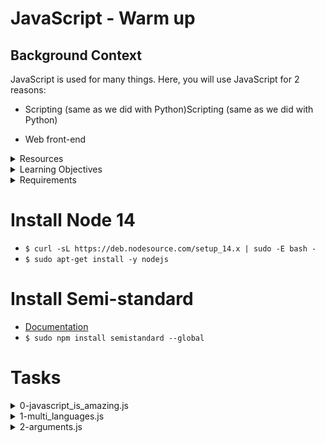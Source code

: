 # JavaScript - Warm up


## Background Context
JavaScript is used for many things. Here, you will use JavaScript for 2 reasons:

- Scripting (same as we did with Python)Scripting (same as we did with Python)

- Web front-end

<details><summary>Resources</summary>
<p> 
- [Writing JavaScript Code](https://developer.mozilla.org/en-US/docs/Learn/Getting_started_with_the_web/JavaScript_basics)
- [Variables](https://developer.mozilla.org/en-US/docs/Learn/JavaScript/First_steps/Variables)
- [Data Types](https://developer.mozilla.org/en-US/docs/Learn/JavaScript/First_steps/Variables)
- [Operators](https://developer.mozilla.org/en-US/docs/Learn/JavaScript/First_steps/Variables)
- [Operator Precedence](https://developer.mozilla.org/en-US/docs/Web/JavaScript/Reference/Operators/Operator_Precedence)
- [Controlling Flow and error handling](https://developer.mozilla.org/en-US/docs/Web/JavaScript/Guide/Control_flow_and_error_handling)
- [Functions](https://developer.mozilla.org/en-US/docs/Learn/JavaScript/Building_blocks/Functions)
- [Objectives and Arrays](https://developer.mozilla.org/en-US/docs/Learn/JavaScript/Objects)
- [Intrinsic Objects](https://developer.mozilla.org/en-US/docs/Learn/JavaScript/Objects)
- [Module Patterns](https://darrenderidder.github.io/talks/ModulePatterns/#/)
- [var, let and constant](https://www.youtube.com/watch?v=sjyJBL5fkp8)
- [JavaScript Tutorial](https://www.youtube.com/watch?v=vZBCTc9zHtI)
- [Modern Js](https://github.com/mbeaudru/modern-js-cheatsheet)
</p>
</details>

<details><summary>Learning Objectives</summary>
<p>
* Why JavaScript programming is amazing

* How to run a JavaScript script* How to create variables and constants

* What are differences between `var`, `const` and `let`

* What are all the data types available in JavaScript

* How to use the `if`, `if ... else` statements

*  How to use comments

* How to affect values to variables

* How to use `while` and `for` loops

* How to use `break` and `continue` statements

* What is a function and how do you use functions

* What does a function that does not use any `return` statement return

* Scope of variables

*  What are the arithmetic operators and how to use them
How to manipulate dictionary

* vascript-warm_up0x12-javascript-warm_up How to import a file

</p>

</details>

<details><summary>Requirements</summary>
<p>


* Allowed editors: `vi`, `vim`, `emacs`

* All your files will be interpreted on Ubuntu 20.04 LTS using `node` (version 14.x)

* All your files should end with a new line

* The first line of all your files should be exactly  `#!/usr/bin/node`

* A `README.md` file, at the root of the folder of the project, is mandatory
 Your code should be  `semistandard` compliant (version 16.x.x). [Rules of Standard ](https://alx-intranet.hbtn.io/rltoken/1T1yg1vOAChRN20Yyz8crw) + [semicolons on top](https://alx-intranet.hbtn.io/rltoken/35q5Pc6A6KWPyd3kGeRQFg). Also as reference: [AirBNB style](https://github.com/airbnb/javascript)

* All your files must be executable

* The length of your files will be tested using  `wc`

</p>
</details>

# Install Node 14
- `$ curl -sL https://deb.nodesource.com/setup_14.x | sudo -E bash -`
- `$ sudo apt-get install -y nodejs`

# Install Semi-standard
- [Documentation](https://github.com/standard/semistandard)
- `$ sudo npm install semistandard --global`


# Tasks
<details><summary>0-javascript_is_amazing.js</summary>
<p>
Write a script that prints “JavaScript is amazing”:

* You must create a constant variable called  **myVar**  with the value “JavaScript is amazing

* You must use  **console.log(...)**  to print all output

* You are not allowed to use  **var**
</p>
</details>

<details><summary>1-multi_languages.js</summary>
<p>

Write a script that prints 3 lines:

* The first line: “C is fun”

* The second line: “Python is cool”

* The third line: “JavaScript is amazing”

* You must use  `console.log(...)`  to print all output

* You are not allowed to use  `var`

</p>
</details>

<details><summary>2-arguments.js</summary>
<p>

Write a script that prints a message depending of the number of arguments passed:

* If no arguments are passed to the script, print “No argument”

* If only one argument is passed to the script, print “Argument found”

* Otherwise, print “Arguments found”

* You must use `console.log(...)` to print all output

* You are not allowed to use `var`

Reference: [process.argv](https://nodejs.org/api/process.html#process_process_argv)

</p>
</details>

